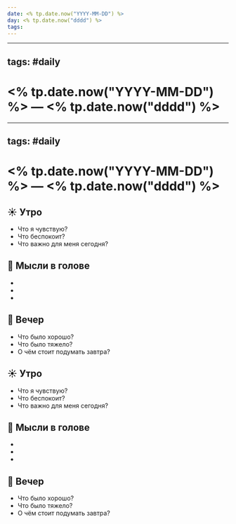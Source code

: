 ```yaml
---
date: <% tp.date.now("YYYY-MM-DD") %>
day: <% tp.date.now("dddd") %>
tags:
---
```

---
tags: #daily
---

# <% tp.date.now("YYYY-MM-DD") %> — <% tp.date.now("dddd") %>
---
tags: #daily
---

# <% tp.date.now("YYYY-MM-DD") %> — <% tp.date.now("dddd") %>

## ☀️ Утро

- Что я чувствую?
- Что беспокоит?
- Что важно для меня сегодня?

## 💭 Мысли в голове

- 
- 
- 

## 🌙 Вечер

- Что было хорошо?
- Что было тяжело?
- О чём стоит подумать завтра?
## ☀️ Утро

- Что я чувствую?
- Что беспокоит?
- Что важно для меня сегодня?

## 💭 Мысли в голове

- 
- 
- 

## 🌙 Вечер

- Что было хорошо?
- Что было тяжело?
- О чём стоит подумать завтра?